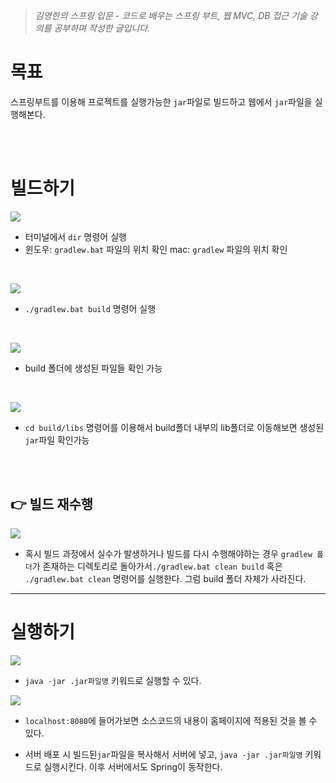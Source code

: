> _김영한의 스프링 입문 - 코드로 배우는 스프링 부트, 웹 MVC, DB 접근 기술 강의를 공부하며 작성한 글입니다._

# 목표
스프링부트를 이용해 프로젝트를 실행가능한 `jar`파일로 빌드하고 웹에서 `jar`파일을 실행해본다. 


<br/>
<br/>

# 빌드하기


![](https://velog.velcdn.com/images/suran-kim/post/4f4af1af-8047-496d-be66-768bcf32dc11/image.png)
- 터미널에서 `dir` 명령어 실행
- 윈도우: `gradlew.bat` 파일의 위치 확인 
mac: `gradlew` 파일의 위치 확인


<br/>

![](https://velog.velcdn.com/images/suran-kim/post/5663a3aa-a155-4b91-82f8-d1f78e1184a4/image.png)
- `./gradlew.bat build` 명령어 실행


<br/>

![](https://velog.velcdn.com/images/suran-kim/post/cdcddcf3-f90f-43ec-b2c7-515eccb27757/image.png)

- build 폴더에 생성된 파일들 확인 가능

<br/>

![](https://velog.velcdn.com/images/suran-kim/post/ac3c2a4e-5491-49c2-b611-b8f374722d8a/image.png)

- `cd build/libs` 명령어를 이용해서 build폴더 내부의 lib폴더로 이동해보면 생성된 `jar`파일 확인가능


<br/>
<br/>

## 👉 빌드 재수행

![](https://velog.velcdn.com/images/suran-kim/post/3f932280-85bb-4b0d-ad6b-89f7a4cef34c/image.png)

- 혹시 빌드 과정에서 실수가 발생하거나 빌드를 다시 수행해야하는 경우 `gradlew 폴더`가 존재하는 디렉토리로 돌아가서`./gradlew.bat clean build` 혹은 `./gradlew.bat clean` 명령어를 실행한다. 그럼 build 폴더 자체가 사라진다.


---

# 실행하기


![](https://velog.velcdn.com/images/suran-kim/post/ba1bed81-d005-4ac9-83f4-3a17db3e8293/image.png)


- `java -jar .jar파일명` 키워드로 실행할 수 있다.

![](https://velog.velcdn.com/images/suran-kim/post/7d6f898c-fd94-4891-a47f-733c8f59b6f9/image.png)

- `localhost:8080`에 들어가보면 소스코드의 내용이 홈페이지에 적용된 것을 볼 수 있다.

- 서버 배포 시 빌드된`jar`파일을 복사해서 서버에 넣고, `java -jar .jar파일명`  키워드로 실행시킨다. 이후 서버에서도 Spring이 동작한다.


<br/>

